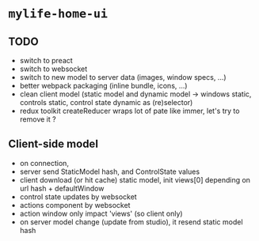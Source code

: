 # `mylife-home-ui`

## TODO
 - switch to preact
 - switch to websocket
 - switch to new model to server data (images, window specs, ...)
 - better webpack packaging (inline bundle, icons, ...)
 - clean client model (static model and dynamic model -> windows static, controls static, control state dynamic as (re)selector)
 - redux toolkit createReducer wraps lot of pate like immer, let's try to remove it ?


## Client-side model
  
 - on connection, 
  - server send StaticModel hash, and ControlState values
  - client download (or hit cache) static model, init views[0] depending on url hash + defaultWindow
 - control state updates by websocket
 - actions component by websocket
 - action window only impact 'views' (so client only)
 - on server model change (update from studio), it resend static model hash

